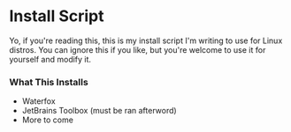 # Install Script

Yo, if you're reading this, this is my install script I'm writing to use for Linux distros. You can ignore this if you like, but you're welcome to use it for yourself and modify it.

### What This Installs
- Waterfox
- JetBrains Toolbox (must be ran afterword)
- More to come